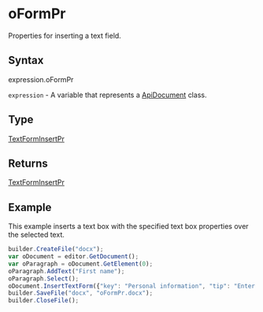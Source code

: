 # oFormPr

Properties for inserting a text field.

## Syntax

expression.oFormPr

`expression` - A variable that represents a [ApiDocument](../ApiDocument.md) class.

## Type

[TextFormInsertPr](../../../Enumerations/TextFormInsertPr.md)

## Returns

[TextFormInsertPr](../../../Enumerations/TextFormInsertPr.md)

## Example

This example inserts a text box with the specified text box properties over the selected text.

```javascript
builder.CreateFile("docx");
var oDocument = editor.GetDocument();
var oParagraph = oDocument.GetElement(0);
oParagraph.AddText("First name");
oParagraph.Select();
oDocument.InsertTextForm({"key": "Personal information", "tip": "Enter your first name", "required": true, "placeholder": "Name", "comb": true, "maxCharacters": 10, "cellWidth": 3, "multiLine": false, "autoFit": false, "placeholderFromSelection": true, "keepSelectedTextInForm": false});
builder.SaveFile("docx", "oFormPr.docx");
builder.CloseFile();
```